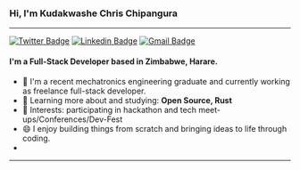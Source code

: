 ### Hi, I'm Kudakwashe Chris Chipangura
---
[![Twitter Badge](https://img.shields.io/badge/-@kudachipangura-1ca0f1?style=flat-square&labelColor=1ca0f1&logo=twitter&logoColor=white&link=https://twitter.com/kudachipangura)](https://twitter.com/kudachipangura) [![Linkedin Badge](https://img.shields.io/badge/-kudachipangura-blue?style=flat-square&logo=Linkedin&logoColor=white&link=https://www.linkedin.com/in/kudachipangura/)](https://www.linkedin.com/in/kudachipangura/)
[![Gmail Badge](https://img.shields.io/badge/-kcchipangura@gmail.com-c14438?style=flat-square&logo=Gmail&logoColor=white&link=mailto:kraghav123@gmail.com)](mailto:kcchipangura@gmail.com)

#### I'm a Full-Stack Developer based in Zimbabwe, Harare.

- 🏢 I'm a recent mechatronics engineering graduate and currently working as freelance full-stack developer.
- 🌱 Learning more about and studying: **Open Source, Rust**
- 💜 Interests: participating in hackathon and tech meet-ups/Conferences/Dev-Fest
- 😄  I enjoy building things from scratch and bringing ideas to life through coding.
- 
---
